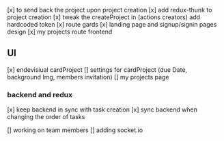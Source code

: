 [x] to send back the project upon project creation
[x] add redux-thunk to project creation
[x] tweak the createProject in (actions creators) add hardcoded token
[x] route gards
[x] landing page and signup/signin pages design
[x] my projects route frontend

## UI

[x] endevisiual cardProject
[] settings for cardProject (due Date, background Img, members invitation)
[] my projects page

### backend and redux

[x] keep backend in sync with task creation
[x] sync backend when changing the order of tasks

[] working on team members
[] adding socket.io
